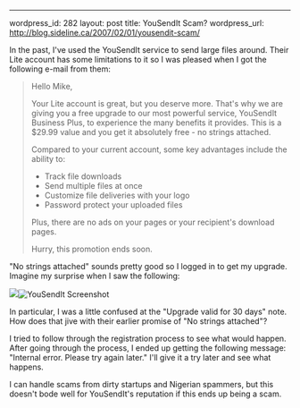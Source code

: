 --- 
wordpress_id: 282
layout: post
title: YouSendIt Scam?
wordpress_url: http://blog.sideline.ca/2007/02/01/yousendit-scam/

In the past, I've used the YouSendIt service to send large files around.  Their Lite account has some limitations to it so I was pleased when I got the following e-mail from them:
<blockquote><span style="margin: 10px 10px 10px 0px; display: block">Hello Mike,</span>

Your Lite account is great, but you deserve more. That's why we are giving you a free upgrade to our most powerful service, YouSendIt Business Plus, to experience the many benefits it provides. This is a $29.99 value and you get it absolutely free - no strings attached.

Compared to your current  account, some key advantages include the ability to: <span style="margin: 10px 10px 10px 0px; display: block"></span><span style="margin: 10px 10px 10px 0px; display: block"></span>
<ul>
	<li>Track file downloads</li>
	<li>Send multiple files at once</li>
	<li>Customize file deliveries with your logo</li>
	<li>Password protect your uploaded files</li>
</ul>
Plus, there are no ads on your pages or your recipient's download pages.

<span style="margin: 10px 10px 10px 0px; display: block">Hurry, this promotion ends soon.</span></blockquote>
"No strings attached" sounds pretty good so I logged in to get my upgrade.  Imagine my surprise when I saw the following:

<img src="file:///private/tmp/SnapNDrag676/screenshot_01.jpg" /><img src="http://blog.sideline.ca/wp-content/uploads/2007/01/screenshot_01.jpg" alt="YouSendIt Screenshot" />

In particular, I was a little confused at the "Upgrade valid for 30 days" note.  How does that jive with their earlier promise of "No strings attached"?

I tried to follow through the registration process to see what would happen.  After going through the process, I ended up getting the following message:  "Internal error.  Please try again later."  I'll give it a try later and see what happens.

I can handle scams from dirty startups and Nigerian spammers, but this doesn't bode well for YouSendIt's reputation if this ends up being a scam.
